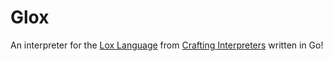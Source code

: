 # Glox

An interpreter for the [Lox Language](https://github.com/munificent/craftinginterpreters) from [Crafting Interpreters](https://craftinginterpreters.com/welcome.html) written in Go!